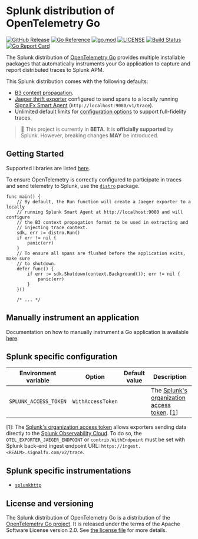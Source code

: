 # Splunk distribution of OpenTelemetry Go

[![GitHub Release](https://img.shields.io/github/v/release/signalfx/splunk-otel-go)](https://github.com/signalfx/splunk-otel-go/releases)
[![Go Reference](https://pkg.go.dev/badge/github.com/signalfx/splunk-otel-go.svg)](https://pkg.go.dev/github.com/signalfx/splunk-otel-go)
[![go.mod](https://img.shields.io/github/go-mod/go-version/signalfx/splunk-otel-go)](go.mod)
[![LICENSE](https://img.shields.io/github/license/signalfx/splunk-otel-go)](LICENSE)
[![Build Status](https://img.shields.io/github/workflow/status/signalfx/splunk-otel-go/test)](https://github.com/signalfx/splunk-otel-go/actions?query=branch%3Amain)
[![Go Report Card](https://goreportcard.com/badge/github.com/signalfx/splunk-otel-go)](https://goreportcard.com/report/github.com/signalfx/splunk-otel-go)

The Splunk distribution of [OpenTelemetry
Go](https://github.com/open-telemetry/opentelemetry-go) provides
multiple installable packages that automatically instruments your Go
application to capture and report distributed traces to Splunk APM.

This Splunk distribution comes with the following defaults:

- [B3 context propagation](https://github.com/openzipkin/b3-propagation).
- [Jaeger thrift
  exporter](https://opentelemetry-python.readthedocs.io/en/stable/exporter/jaeger/jaeger.html)
  configured to send spans to a locally running [SignalFx Smart
  Agent](https://docs.signalfx.com/en/latest/apm/apm-getting-started/apm-smart-agent.html)
  (`http://localhost:9080/v1/trace`).
- Unlimited default limits for [configuration options](#trace-configuration) to
  support full-fidelity traces.

> :construction: This project is currently in **BETA**. It is **officially supported** by Splunk. However, breaking changes **MAY** be introduced.

## Getting Started

Supported libraries are listed
[here](https://github.com/open-telemetry/opentelemetry-go-contrib/tree/master/instrumentation).

To ensure OpenTelemetry is correctly configured to participate in traces and send telemetry to Splunk, use the [`distro`](./distro) package.

```golang
func main() {
	// By default, the Run function will create a Jaeger exporter to a locally
	// running Splunk Smart Agent at http://localhost:9080 and will configure
	// the B3 context propagation format to be used in extracting and
	// injecting trace context.
	sdk, err := distro.Run()
	if err != nil {
		panic(err)
	}
	// To ensure all spans are flushed before the application exits, make sure
	// to shutdown.
	defer func() {
		if err := sdk.Shutdown(context.Background()); err != nil {
			panic(err)
		}
	}()

    /* ... */
```

## Manually instrument an application

Documentation on how to manually instrument a Go application is available
[here](https://opentelemetry.io/docs/go/getting-started/).

## Splunk specific configuration

| Environment variable      | Option             | Default value  | Description |
| ------------------------- | -------------------| -------------- | ---------------------------------------------------------------------- |
| `SPLUNK_ACCESS_TOKEN`     | `WithAccessToken`  |                | The [Splunk's organization access token](https://docs.splunk.com/observability/admin/authentication-tokens/org-tokens.html). [[1](#cfg1)] |

[<a name="cfg1">1</a>]: The [Splunk's organization access token](https://docs.splunk.com/observability/admin/authentication-tokens/org-tokens.html)
allows exporters sending data directly to the [Splunk Observability Cloud](https://dev.splunk.com/observability/docs/apibasics/api_list/).
To do so, the `OTEL_EXPORTER_JAEGER_ENDPOINT` or `contrib.WithEndpoint` must be set
with Splunk back-end ingest endpoint URL: `https://ingest.<REALM>.signalfx.com/v2/trace`.

## Splunk specific instrumentations

- [`splunkhttp`](./instrumentation/net/http/splunkhttp)

## License and versioning

The Splunk distribution of OpenTelemetry Go is a
distribution of the [OpenTelemetry Go
project](https://github.com/open-telemetry/opentelemetry-go). It is
released under the terms of the Apache Software License version 2.0. See [the
license file](./LICENSE) for more details.
